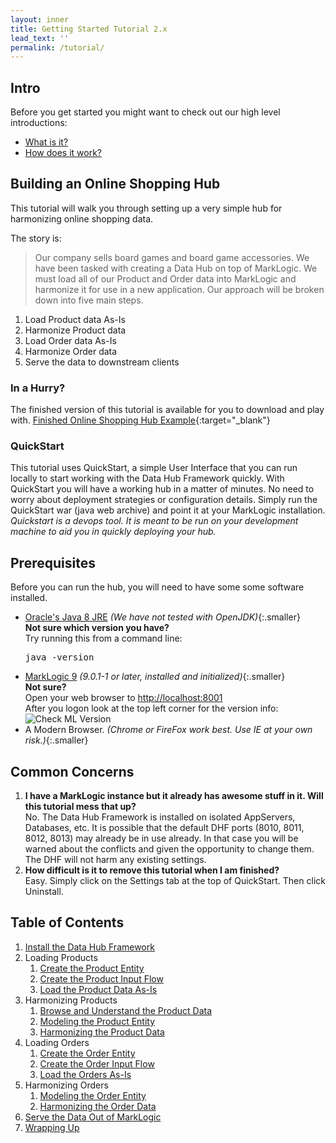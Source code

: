 ```yaml
---
layout: inner
title: Getting Started Tutorial 2.x
lead_text: ''
permalink: /tutorial/
---
```


## Intro
Before you get started you might want to check out our high level introductions:

- [What is it?](../understanding/concepts.md)
- [How does it work?](../understanding/how.md)

## Building an Online Shopping Hub
This tutorial will walk you through setting up a very simple hub for harmonizing online shopping data.

The story is:

> Our company sells board games and board game accessories. We have been tasked with creating a Data Hub on top of MarkLogic. We must load all of our Product and Order data into MarkLogic and harmonize it for use in a new application. Our approach will be broken down into five main steps.

1. Load Product data As-Is
1. Harmonize Product data
1. Load Order data As-Is
1. Harmonize Order data
1. Serve the data to downstream clients

### In a Hurry?
The finished version of this tutorial is available for you to download and play with. [Finished Online Shopping Hub Example](https://github.com/marklogic/marklogic-data-hub/tree/develop/examples/online-store){:target="_blank"}

### QuickStart
This tutorial uses QuickStart, a simple User Interface that you can run locally to start working with the Data Hub Framework quickly. With QuickStart you will have a working hub in a matter of minutes. No need to worry about deployment strategies or configuration details. Simply run the QuickStart war (java web archive) and point it at your MarkLogic installation. _Quickstart is a devops tool. It is meant to be run on your development machine to aid you in quickly deploying your hub._

## Prerequisites

Before you can run the hub, you will need to have some some software installed.

- [Oracle's Java 8 JRE](http://www.oracle.com/technetwork/java/javase/downloads/index.html) _(We have not tested with OpenJDK)_{:.smaller}  
  **Not sure which version you have?**  
  Try running this from a command line:
  <pre class="cmdline">
  java -version
  </pre>
- [MarkLogic 9](https://developer.marklogic.com/products) _(9.0.1-1 or later, installed and initialized)_{:.smaller}  
  **Not sure?**  
  Open your web browser to [http://localhost:8001](http://localhost:8001)  
  After you logon look at the top left corner for the version info:  
  ![Check ML Version]({{site.baseurl}}/images/2x/ml-version-check.png)
- A Modern Browser. _(Chrome or FireFox work best. Use IE at your own risk.)_{:.smaller}

## Common Concerns
1. **I have a MarkLogic instance but it already has awesome stuff in it. Will this tutorial mess that up?**  
  No. The Data Hub Framework is installed on isolated AppServers, Databases, etc. It is possible that the default DHF ports (8010, 8011, 8012, 8013) may already be in use already. In that case you will be warned about the conflicts and given the opportunity to change them. The DHF will not harm any existing settings.
1. **How difficult is it to remove this tutorial when I am finished?**  
  Easy. Simply click on the Settings tab at the top of QuickStart. Then click Uninstall.


## Table of Contents
1. [Install the Data Hub Framework](install.md)
1. Loading Products
   1. [Create the Product Entity](./create-product-entity.md)
   1. [Create the Product Input Flow](./create-product-input-flow.md)
   1. [Load the Product Data As-Is](./load-products-as-is.md)
1. Harmonizing Products
   1. [Browse and Understand the Product Data](./browse-understand-product-data.md)
   1. [Modeling the Product Entity](./modeling-product-entity.md)
   1. [Harmonizing the Product Data](./harmonizing-product-data.md)
1. Loading Orders
   1. [Create the Order Entity](./create-order-entity.md)
   1. [Create the Order Input Flow](./create-order-input-flow.md)
   1. [Load the Orders As-Is](./load-orders-as-is.md)
1. Harmonizing Orders
   1. [Modeling the Order Entity](./modeling-order-entity.md)
   1. [Harmonizing the Order Data](./harmonizing-order-data.md)
1. [Serve the Data Out of MarkLogic](./serve-data.md)
1. [Wrapping Up](./wrapping-up.md)
